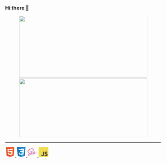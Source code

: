 ### Hi there 👋

<div align="center">
  <a href="https://github.com/luancerqueira1">
  <img height="200em" width="415px" src="https://github-readme-stats.vercel.app/api?username=luancerqueira1&show_icons=true&theme=react&include_all_commits=true&count_private=true"/>
  <img height="190em" width="415px" src="https://github-readme-stats.vercel.app/api/top-langs/?username=luancerqueira1&layout=compact&langs_count=7&theme=react"/>
</div>
 <hr>
<code><img height="32" src="https://raw.githubusercontent.com/devicons/devicon/master/icons/html5/html5-original.svg"></code>
 <code><img height="32"src="https://raw.githubusercontent.com/devicons/devicon/master/icons/css3/css3-original.svg"></code>
 <code><img height="32"src="https://raw.githubusercontent.com/devicons/devicon/master/icons/sass/sass-original.svg"></code>
 <code><img height="32"src="https://raw.githubusercontent.com/devicons/devicon/master/icons//javascript/javascript-original.svg"></code>


  
 
 
